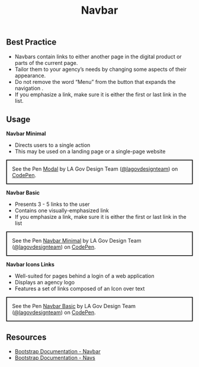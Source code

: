 ﻿---
title: Navbar
summary: Navbars allow users to move around digital products.
tags: components
layout: guide
eleventyNavigation:
  key: Navbar
  parent: Components
  order: 210
  excerpt: Navbars allow users to move around digital products.
  img: /img/illustrations/illus-navbar.svg
---

## Best Practice

- Navbars contain links to either another page in the digital product or parts of the current page.
- Tailor them to your agency’s needs by changing some aspects of their appearance.
- Do not remove the word “Menu” from the button that expands the navigation .
- If you emphasize a link, make sure it is either the first or last link in the list.

## Usage

**Navbar Minimal**

- Directs users to a single action
- This may be used on a landing page or a single-page website

<p class="codepen" data-height="{{codepen.embedHeight}}" data-default-tab="html,result" data-slug-hash="gbOqvmG" data-pen-title="Modal" data-editable="true" data-user="lagovdesignteam" style="height: {{codepen.embedHeightPx}} box-sizing: border-box; display: flex; align-items: center; justify-content: center; border: 2px solid; margin: 1em 0; padding: 1em;">
  <span>See the Pen <a href="https://codepen.io/lagovdesignteam/pen/gbOqvmG">
  Modal</a> by LA Gov Design Team (<a href="https://codepen.io/lagovdesignteam">@lagovdesignteam</a>)
  on <a href="https://codepen.io">CodePen</a>.</span>
</p>
<script async src="https://public.codepenassets.com/embed/index.js"></script>

**Navbar Basic**

- Presents 3 - 5 links to the user
- Contains one visually-emphasized link
- If you emphasize a link, make sure it is either the first or last link in the list

<p class="codepen" data-height="{{codepen.embedHeight}}" data-default-tab="html,result" data-slug-hash="KwKJQmb" data-pen-title="Navbar Minimal" data-editable="true" data-user="lagovdesignteam" style="height: {{codepen.embedHeightPx}} box-sizing: border-box; display: flex; align-items: center; justify-content: center; border: 2px solid; margin: 1em 0; padding: 1em;">
  <span>See the Pen <a href="https://codepen.io/lagovdesignteam/pen/KwKJQmb">
  Navbar Minimal</a> by LA Gov Design Team (<a href="https://codepen.io/lagovdesignteam">@lagovdesignteam</a>)
  on <a href="https://codepen.io">CodePen</a>.</span>
</p>
<script async src="https://public.codepenassets.com/embed/index.js"></script>

**Navbar Icons Links**

- Well-suited for pages behind a login of a web application
- Displays an agency logo
- Features a set of links composed of an Icon over text

<p class="codepen" data-height="{{codepen.embedHeight}}" data-default-tab="html,result" data-slug-hash="RNwvQgg" data-pen-title="Navbar Basic" data-editable="true" data-user="lagovdesignteam" style="height: {{codepen.embedHeightPx}} box-sizing: border-box; display: flex; align-items: center; justify-content: center; border: 2px solid; margin: 1em 0; padding: 1em;">
  <span>See the Pen <a href="https://codepen.io/lagovdesignteam/pen/RNwvQgg">
  Navbar Basic</a> by LA Gov Design Team (<a href="https://codepen.io/lagovdesignteam">@lagovdesignteam</a>)
  on <a href="https://codepen.io">CodePen</a>.</span>
</p>
<script async src="https://public.codepenassets.com/embed/index.js"></script>

## Resources

- [Bootstrap Documentation - Navbar](https://getbootstrap.com/docs/5.3/components/navbar/)
- [Bootstrap Documentation - Navs](https://getbootstrap.com/docs/5.3/components/navs-tabs/)
